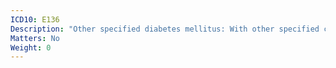 ```yaml
---
ICD10: E136
Description: "Other specified diabetes mellitus: With other specified complications"
Matters: No
Weight: 0
---
```


